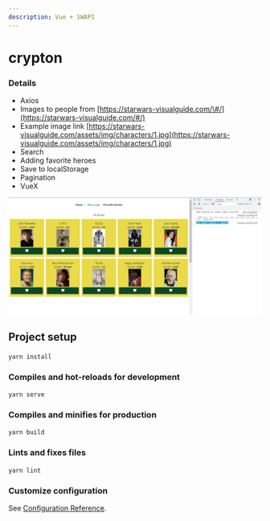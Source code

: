 ```yaml
---
description: Vue + SWAPI
---
```


# crypton

### Details

* Axios
* Images to people from [https://starwars-visualguide.com/\#/](https://starwars-visualguide.com/#/)
* Example image link [https://starwars-visualguide.com/assets/img/characters/1.jpg](https://starwars-visualguide.com/assets/img/characters/1.jpg)
* Search
* Adding favorite heroes
* Save to localStorage
* Pagination
* VueX

![Result](.gitbook/assets/screenshot_1.png)

## Project setup

```text
yarn install
```

### Compiles and hot-reloads for development

```text
yarn serve
```

### Compiles and minifies for production

```text
yarn build
```

### Lints and fixes files

```text
yarn lint
```

### Customize configuration

See [Configuration Reference](https://cli.vuejs.org/config/).

